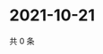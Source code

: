 # 2021-10-21

共 0 条

<!-- BEGIN WEIBO -->
<!-- 最后更新时间 Thu Oct 21 2021 07:14:57 GMT+0800 (China Standard Time) -->

<!-- END WEIBO -->
